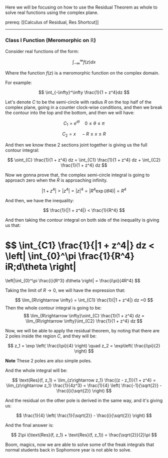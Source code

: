 
Here we will be focusing on how to use the Residual Theorem as whole to solve real functions using the complex plane. 

prereq: [[Calculus of Residual, Res Shortcut]]

---

### Class I Function (Meromorphic on $\mathbb{R}$)

Consider real functions of the form:

$$
\int_{-\infty}^{\infty} f(z) dx 
$$

Where the function $f(z)$ is a meromorphic function on the complex domain. 

For example: 

$$
\int_{-\infty}^\infty \frac{1}{1 + z^4}dz
$$

Let's denote $C$ to be the semi-circle with radius $R$ on the top half of the complex plane, going in a counter clock-wise conditions, and then we break the contour into the top and the bottom, and then we will have: 

$$C_1 = e^{i\theta} \quad 0 \leq \theta \leq \pi$$

$$
C_2 = x \quad -R \leq x \leq R
$$

And then we know these 2 sections joint together is giving us the full contour integral:

$$
\oint_{C} \frac{1}{1 + z^4} dz = \int_{C1} \frac{1}{1 + z^4} dz  + \int_{C2} \frac{1}{1 + z^4} dz 
$$

Now we gonna prove that, the complex semi-circle integral is going to approach zero when the $R$ is approaching infinity. 

$$
|1 + z^4| > |z^4| = |z|^4 = |R^4\exp(i\theta 4)| = R^4
$$

And then, we have the inequality:

$$
\frac{1}{|1 + z^4|} < \frac{1}{R^4}
$$

And then taking the contour integral on both side of the inequality is giving us that:

$$
\int_{C1} \frac{1}{|1 + z^4|} dz < 
\left| 
\int_{0}^\pi \frac{1}{R^4} iR\;d\theta
\right|
=
\left|\int_{0}^\pi
\frac{i}{R^3} d\theta
\right| = \frac{i\pi}{4R^4}
$$

Taking the limit of $R \rightarrow 0$, we will have the expression that:

$$
\lim_{R\rightarrow \infty} = \int_{C1} \frac{1}{|1 + z^4|} dz =0
$$
Then the whole contour integral is going to be: 
$$
\lim_{R\rightarrow \infty}\oint_{C} \frac{1}{1 + z^4} dz = 
\lim_{R\rightarrow \infty}\int_{C2} \frac{1}{1 + z^4} dz 
$$

Now, we will be able to apply the residual theorem, by noting that there are 2 poles inside the region $C$, and they will be: 

$$
z_1 = \exp
\left(
\frac{i\pi}{4}
\right) 
\quad  
z_2 = 
\exp\left( 
\frac{i\pi}{2}
\right)
$$

**Note** These 2 poles are also simple poles. 

And the whole integral will be: 

$$
\text{Res}(f, z_1) = \lim_{z\rightarrow z_1}
\frac{(z - z_1)}{1 + z^4} =
\lim_{z\rightarrow z_1} \frac{1}{4z^3} = 
\frac{1}{4}
\left(
\frac{-1}{\sqrt{2}} - \frac{i}{\sqrt{2}}
\right)
$$

And the residual on the other pole is derived in the same way, and it's giving us: 

$$
\frac{1}{4}
\left(
\frac{1}{\sqrt{2}} - \frac{i}{\sqrt{2}}
\right)
$$

And the final answer is: 

$$
2\pi i(\text{Res}(f, z_1) + \text{Res}(f, z_1)) = \frac{\sqrt{2}}{2}\pi
$$

Boom, magics, now we are able to  solve some of the freak integrals that normal students back in Sophomore year is not able to solve. 

